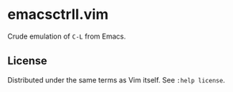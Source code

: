 # emacsctrll.vim

Crude emulation of `C-L` from Emacs.

## License

Distributed under the same terms as Vim itself. See `:help license`.
